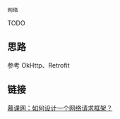 `网络`

TODO

## 思路

参考 OkHttp、Retrofit

## 链接

[慕课网：如何设计一个网络请求框架？](https://coding.imooc.com/lesson/317.html#mid=22588)